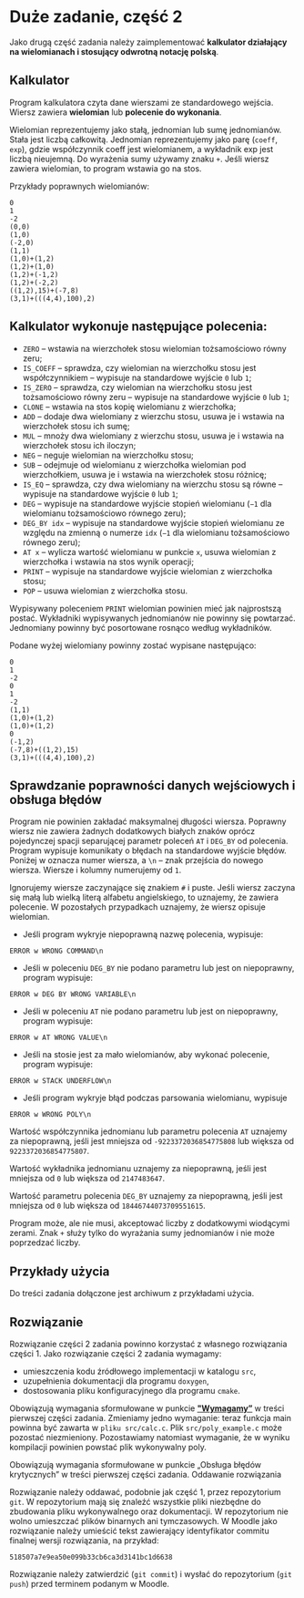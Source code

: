 # Duże zadanie, część 2

Jako drugą część zadania należy zaimplementować **kalkulator działający na wielomianach i stosujący odwrotną notację polską**.

## Kalkulator

Program kalkulatora czyta dane wierszami ze standardowego wejścia. Wiersz zawiera **wielomian** lub **polecenie do wykonania**.

Wielomian reprezentujemy jako stałą, jednomian lub sumę jednomianów. Stała jest liczbą całkowitą. Jednomian reprezentujemy jako parę (`coeff`, `exp`), gdzie współczynnik coeff jest wielomianem, a wykładnik exp jest liczbą nieujemną. Do wyrażenia sumy używamy znaku `+`. Jeśli wiersz zawiera wielomian, to program wstawia go na stos. 

Przykłady poprawnych wielomianów:
```
0
1
-2
(0,0)
(1,0)
(-2,0)
(1,1)
(1,0)+(1,2)
(1,2)+(1,0)
(1,2)+(-1,2)
(1,2)+(-2,2)
((1,2),15)+(-7,8)
(3,1)+(((4,4),100),2)
```
## Kalkulator wykonuje następujące polecenia:

- `ZERO` – wstawia na wierzchołek stosu wielomian tożsamościowo równy zeru;
- `IS_COEFF` – sprawdza, czy wielomian na wierzchołku stosu jest współczynnikiem – wypisuje na standardowe wyjście `0` lub `1`;
- `IS_ZERO` – sprawdza, czy wielomian na wierzchołku stosu jest tożsamościowo równy zeru – wypisuje na standardowe wyjście `0` lub `1`;
- `CLONE` – wstawia na stos kopię wielomianu z wierzchołka;
- `ADD` – dodaje dwa wielomiany z wierzchu stosu, usuwa je i wstawia na wierzchołek stosu ich sumę;
- `MUL` – mnoży dwa wielomiany z wierzchu stosu, usuwa je i wstawia na wierzchołek stosu ich iloczyn;
- `NEG` – neguje wielomian na wierzchołku stosu;
- `SUB` – odejmuje od wielomianu z wierzchołka wielomian pod wierzchołkiem, usuwa je i wstawia na wierzchołek stosu różnicę;
- `IS_EQ` – sprawdza, czy dwa wielomiany na wierzchu stosu są równe – wypisuje na standardowe wyjście `0` lub `1`;
- `DEG` – wypisuje na standardowe wyjście stopień wielomianu (`−1` dla wielomianu tożsamościowo równego zeru);
- `DEG_BY idx` – wypisuje na standardowe wyjście stopień wielomianu ze względu na zmienną o numerze `idx` (`−1` dla wielomianu tożsamościowo równego zeru);
- `AT x` – wylicza wartość wielomianu w punkcie `x`, usuwa wielomian z wierzchołka i wstawia na stos wynik operacji;
- `PRINT` – wypisuje na standardowe wyjście wielomian z wierzchołka stosu;
- `POP` – usuwa wielomian z wierzchołka stosu.

Wypisywany poleceniem `PRINT` wielomian powinien mieć jak najprostszą postać. Wykładniki wypisywanych jednomianów nie powinny się powtarzać. Jednomiany powinny być posortowane rosnąco według wykładników.

Podane wyżej wielomiany powinny zostać wypisane następująco:
```
0
1
-2
0
1
-2
(1,1)
(1,0)+(1,2)
(1,0)+(1,2)
0
(-1,2)
(-7,8)+((1,2),15)
(3,1)+(((4,4),100),2)
```

## Sprawdzanie poprawności danych wejściowych i obsługa błędów

Program nie powinien zakładać maksymalnej długości wiersza. Poprawny wiersz nie zawiera żadnych dodatkowych białych znaków oprócz pojedynczej spacji separującej parametr poleceń `AT` i `DEG_BY` od polecenia. Program wypisuje komunikaty o błędach na standardowe wyjście błędów. Poniżej w oznacza numer wiersza, a `\n` – znak przejścia do nowego wiersza. Wiersze i kolumny numerujemy od `1`.

Ignorujemy wiersze zaczynające się znakiem `#` i puste. Jeśli wiersz zaczyna się małą lub wielką literą alfabetu angielskiego, to uznajemy, że zawiera polecenie. W pozostałych przypadkach uznajemy, że wiersz opisuje wielomian.

- Jeśli program wykryje niepoprawną nazwę polecenia, wypisuje:
```
ERROR w WRONG COMMAND\n
```
- Jeśli w poleceniu `DEG_BY` nie podano parametru lub jest on niepoprawny, program wypisuje:
```
ERROR w DEG BY WRONG VARIABLE\n
```
- Jeśli w poleceniu `AT` nie podano parametru lub jest on niepoprawny, program wypisuje:
```
ERROR w AT WRONG VALUE\n
```
- Jeśli na stosie jest za mało wielomianów, aby wykonać polecenie, program wypisuje:
```
ERROR w STACK UNDERFLOW\n
```
- Jeśli program wykryje błąd podczas parsowania wielomianu, wypisuje
```
ERROR w WRONG POLY\n
```
Wartość współczynnika jednomianu lub parametru polecenia `AT` uznajemy za niepoprawną, jeśli jest mniejsza od `-9223372036854775808` lub większa od `9223372036854775807`.

Wartość wykładnika jednomianu uznajemy za niepoprawną, jeśli jest mniejsza od `0` lub większa od `2147483647`.

Wartość parametru polecenia `DEG_BY` uznajemy za niepoprawną, jeśli jest mniejsza od `0` lub większa od `18446744073709551615`.

Program może, ale nie musi, akceptować liczby z dodatkowymi wiodącymi zerami. Znak `+` służy tylko do wyrażania sumy jednomianów i nie może poprzedzać liczby.

## Przykłady użycia

Do treści zadania dołączone jest archiwum z przykładami użycia.

## Rozwiązanie

Rozwiązanie części 2 zadania powinno korzystać z własnego rozwiązania części 1. Jako rozwiązanie części 2 zadania wymagamy:

- umieszczenia kodu źródłowego implementacji w katalogu `src`,
- uzupełnienia dokumentacji dla programu `doxygen`,
- dostosowania pliku konfiguracyjnego dla programu `cmake`.

Obowiązują wymagania sformułowane w punkcie [**"Wymagamy”**](TODO) w treści pierwszej części zadania. Zmieniamy jedno wymaganie: teraz funkcja main powinna być zawarta w `pliku src/calc.c`. Plik `src/poly_example.c` może pozostać niezmieniony. Pozostawiamy natomiast wymaganie, że w wyniku kompilacji powinien powstać plik wykonywalny poly.

Obowiązują wymagania sformułowane w punkcie „Obsługa błędów krytycznych” w treści pierwszej części zadania.
Oddawanie rozwiązania

Rozwiązanie należy oddawać, podobnie jak część 1, przez repozytorium `git`. W repozytorium mają się znaleźć wszystkie pliki niezbędne do zbudowania pliku wykonywalnego oraz dokumentacji. W repozytorium nie wolno umieszczać plików binarnych ani tymczasowych. W Moodle jako rozwiązanie należy umieścić tekst zawierający identyfikator commitu finalnej wersji rozwiązania, na przykład:
```
518507a7e9ea50e099b33cb6ca3d3141bc1d6638
```
Rozwiązanie należy zatwierdzić (`git commit`) i wysłać do repozytorium (`git push`) przed terminem podanym w Moodle.
